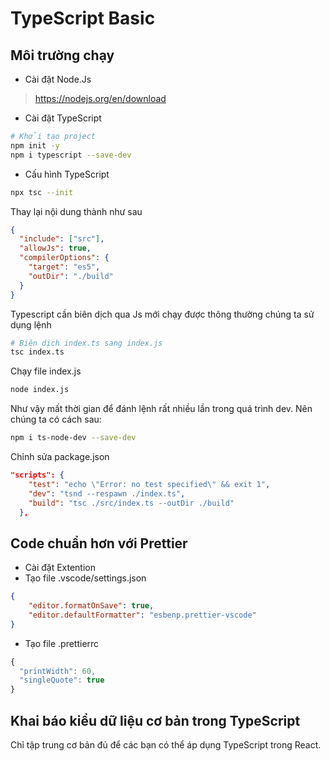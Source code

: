 # TypeScript Basic

## Môi trường chạy

- Cài đặt Node.Js

>https://nodejs.org/en/download

- Cài đặt TypeScript

```bash
# Khởi tạo project
npm init -y
npm i typescript --save-dev
```


- Cấu hình TypeScript

```bash
npx tsc --init

```

Thay lại nội dung thành như sau

```json
{
  "include": ["src"],
  "allowJs": true,
  "compilerOptions": {
    "target": "es5",
    "outDir": "./build"
  }
}
```
Typescript cần biên dịch qua Js mới chạy được thông thường chúng ta sử dụng lệnh

```bash
# Biên dịch index.ts sang index.js
tsc index.ts
```

Chạy file index.js

```bash
node index.js
```

Như vậy mất thời gian để đánh lệnh rất nhiều lần trong quá trình dev. Nên chúng ta có cách sau:


```bash
npm i ts-node-dev --save-dev
```

Chỉnh sửa package.json

```json 
"scripts": {
    "test": "echo \"Error: no test specified\" && exit 1",
    "dev": "tsnd --respawn ./index.ts",
    "build": "tsc ./src/index.ts --outDir ./build"
  },

```

## Code chuẩn hơn với Prettier

- Cài đặt Extention
- Tạo file .vscode/settings.json

```json
{
	"editor.formatOnSave": true,
	"editor.defaultFormatter": "esbenp.prettier-vscode"
}
```

- Tạo file .prettierrc

```js
{
  "printWidth": 60,
  "singleQuote": true
}

```

## Khai báo kiểu dữ liệu cơ bản trong TypeScript

Chỉ tập trung cơ bản đủ để các bạn có thể áp dụng TypeScript trong React.

